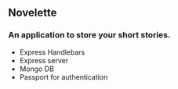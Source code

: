 ## Novelette
### An application to store your short stories.

- Express Handlebars
- Express server
- Mongo DB
- Passport for authentication
